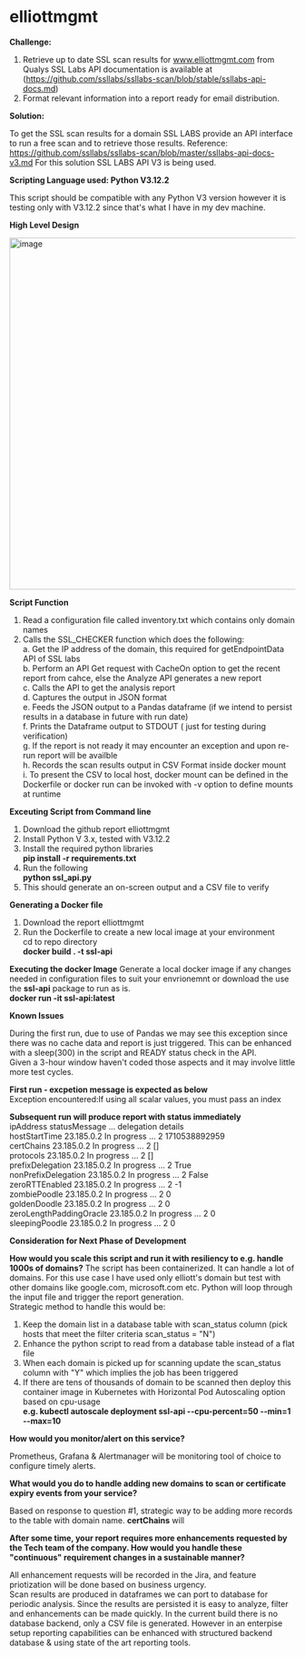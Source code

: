 # elliottmgmt

**Challenge:**

1. Retrieve up to date SSL scan results for www.elliottmgmt.com from Qualys SSL Labs API documentation is available at (https://github.com/ssllabs/ssllabs-scan/blob/stable/ssllabs-api-docs.md)
2. Format relevant information into a report ready for email distribution.

**Solution:**

To get the SSL scan results for a domain SSL LABS provide an API interface to run a free scan and to retrieve those results.
Reference: https://github.com/ssllabs/ssllabs-scan/blob/master/ssllabs-api-docs-v3.md
For this solution SSL LABS API V3 is being used.

**Scripting Language used: Python V3.12.2**

This script should be compatible with any Python V3 version however it is testing only with V3.12.2 since that's what I have in my dev machine.

**High Level Design**


<img width="619" alt="image" src="https://github.com/arun173/elliottmgmt/assets/38709512/2a6947d9-17a9-4129-a19d-b4f05ff63647">

**Script Function**
1. Read a configuration file called inventory.txt which contains only domain names <br>
2. Calls the SSL_CHECKER function which does the following:<br>
   a. Get the IP address of the domain, this required for getEndpointData API of SSL labs<br>
   b. Perform an API Get request with CacheOn option to get the recent report from cahce, else the Analyze API generates a new report<br>
   c. Calls the API to get the analysis report<br>
   d. Captures the output in JSON format<br>
   e. Feeds the JSON output to a Pandas dataframe (if we intend to persist results in a database in future with run date)<br>
   f. Prints the Dataframe output to STDOUT ( just for testing during verification)<br>
   g. If the report is not ready it may encounter an exception and upon re-run report will be availble <br>
   h. Records the scan results output in CSV Format inside docker mount<br>
   i. To present the CSV to local host, docker mount can be defined in the Dockerfile or docker run can be invoked with -v option to define mounts at runtime<br>

   
**Exceuting Script from Command line**
1. Download the github report elliottmgmt <br>
2. Install Python V 3.x, tested with V3.12.2 <br>
3. Install the required python libraries <br>
      **pip install -r requirements.txt**
4. Run the following <br>
      **python ssl_api.py**
5. This should generate an on-screen output and a CSV file to verify <br>

**Generating a Docker file**
1. Download the report elliottmgmt <br>
2. Run the Dockerfile to create a new local image at your environment <br>
      cd to repo directory <br>
      **docker build . -t ssl-api**

**Executing the docker Image**
Generate a local docker image if any changes needed in configuration files to suit your envrionemnt or download the use the **ssl-api** package to run as is.<br>
      **docker run -it ssl-api:latest**


**Known Issues**

During the first run, due to use of Pandas we may see this exception since there was no cache data and report is just triggered. This can be enhanced with a sleep(300) in the script and READY status check in the API.<br>
Given a 3-hour window haven't coded those aspects and it may involve little more test cycles.<br>

**First run - excpetion message is expected as below** <br>
Exception encountered:If using all scalar values, you must pass an index<br>

**Subsequent run will produce report with status immediately** <br>
                          ipAddress statusMessage  ... delegation        details<br>
hostStartTime            23.185.0.2   In progress  ...          2  1710538892959<br>
certChains               23.185.0.2   In progress  ...          2             []<br>
protocols                23.185.0.2   In progress  ...          2             [] <br>
prefixDelegation         23.185.0.2   In progress  ...          2           True<br>
nonPrefixDelegation      23.185.0.2   In progress  ...          2          False<br>
zeroRTTEnabled           23.185.0.2   In progress  ...          2             -1 <br>
zombiePoodle             23.185.0.2   In progress  ...          2              0 <br>
goldenDoodle             23.185.0.2   In progress  ...          2              0 <br>
zeroLengthPaddingOracle  23.185.0.2   In progress  ...          2              0 <br>
sleepingPoodle           23.185.0.2   In progress  ...          2              0 <br>

**Consideration for Next Phase of Development**

**How would you scale this script and run it with resiliency to e.g. handle 1000s of domains?**
The script has been containerized. It can handle a lot of domains. For this use case I have used only elliott's domain but test with other domains like google.com, microsoft.com etc. Python will loop through the input file and trigger the report generation.<br>
Strategic method to handle this would be:<br>

1. Keep the domain list in a database table with scan_status column (pick hosts that meet the filter criteria scan_status = "N") <br>
2. Enhance the python script to read from a database table instead of a flat file <br>
3. When each domain is picked up for scanning update the scan_status column with "Y" which implies the job has been triggered<br>
4. If there are tens of thousands of domain to be scanned then deploy this container image in Kubernetes with Horizontal Pod Autoscaling option based on cpu-usage<br>
     **e.g. kubectl autoscale deployment ssl-api --cpu-percent=50 --min=1 --max=10**<br>
   

**How would you monitor/alert on this service?**

Prometheus, Grafana & Alertmanager will be monitoring tool of choice to configure timely alerts.

**What would you do to handle adding new domains to scan or certificate expiry events from your service?**

Based on response to question #1, strategic way to be adding more records to the table with domain name.
**certChains** will 

**After some time, your report requires more enhancements requested by the Tech team of the company. How would you handle these "continuous" requirement changes in a sustainable manner?**

All enhancement requests will be recorded in the Jira, and feature priotization will be done based on business urgency.<br>
Scan results are produced in dataframes we can port to database for periodic analysis.
Since the results are persisted it is easy to analyze, filter and enhancements can be made quickly.
In the current build there is no database backend, only a CSV file is generated. However in an enterpise setup reporting capabilities can be enhanced with structured backend database & using state of the art reporting tools.
